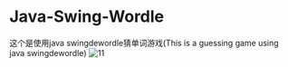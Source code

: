 # Java-Swing-Wordle
这个是使用java swingdewordle猜单词游戏(This is a guessing game using java swingdewordle)
![11](https://user-images.githubusercontent.com/83357531/200641248-4ea133e4-9770-45be-9d00-1bb9c75362fa.jpg)
